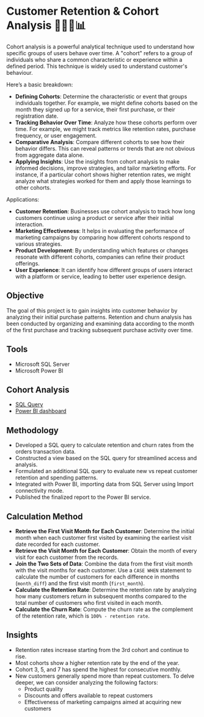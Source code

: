 # Customer Retention & Cohort Analysis 🛒👧👦📊

Cohort analysis is a powerful analytical technique used to understand how specific groups of users behave over time. A "cohort" refers to a group of individuals who share a common characteristic or experience within a defined period. This technique is widely used to understand customer's behaviour.

Here’s a basic breakdown:
* **Defining Cohorts**: Determine the characteristic or event that groups individuals together. For example, we might define cohorts based on the month they signed up for a service, their first purchase, or their registration date.
* **Tracking Behavior Over Time**: Analyze how these cohorts perform over time. For example, we might track metrics like retention rates, purchase frequency, or user engagement.
* **Comparative Analysis**: Compare different cohorts to see how their behavior differs. This can reveal patterns or trends that are not obvious from aggregate data alone.
* **Applying Insights**: Use the insights from cohort analysis to make informed decisions, improve strategies, and tailor marketing efforts. For instance, if a particular cohort shows higher retention rates, we might analyze what strategies worked for them and apply those learnings to other cohorts.

Applications:
* **Customer Retention**: Businesses use cohort analysis to track how long customers continue using a product or service after their initial interaction.
* **Marketing Effectiveness**: It helps in evaluating the performance of marketing campaigns by comparing how different cohorts respond to various strategies.
* **Product Development**: By understanding which features or changes resonate with different cohorts, companies can refine their product offerings.
* **User Experience**: It can identify how different groups of users interact with a platform or service, leading to better user experience design.

## Objective
The goal of this project is to gain insights into customer behavior by analyzing their initial purchase patterns. Retention and churn analysis has been conducted by organizing and examining data according to the month of the first purchase and tracking subsequent purchase activity over time.

## Tools
* Microsoft SQL Server
* Microsoft Power BI
  
## Cohort Analysis 
* [SQL Query](https://github.com/ritusantra/SQL-Projects/blob/main/Customer%20Retention%20%26%20Cohort%20Analysis/Customer%20Retention%20%26%20Cohort%20Analysis.sql)
* [Power BI dashboard](https://app.powerbi.com/view?r=eyJrIjoiMDk5NTg3NzQtZDk3NS00ZjA5LTllNTEtM2NiNDUxZTYxYTU2IiwidCI6ImRmODY3OWNkLWE4MGUtNDVkOC05OWFjLWM4M2VkN2ZmOTVhMCJ9)

## Methodology
* Developed a SQL query to calculate retention and churn rates from the orders transaction data.
* Constructed a view based on the SQL query for streamlined access and analysis.
* Formulated an additional SQL query to evaluate new vs repeat customer retention and spending patterns.
* Integrated with Power BI, importing data from SQL Server using Import connectivity mode.
* Published the finalized report to the Power BI service.

## Calculation Method
* **Retrieve the First Visit Month for Each Customer**: Determine the initial month when each customer first visited by examining the earliest visit date recorded for each customer.
* **Retrieve the Visit Month for Each Customer**: Obtain the month of every visit for each customer from the records.
* **Join the Two Sets of Data**: Combine the data from the first visit month with the visit months for each customer. Use a `CASE WHEN` statement to calculate the number of customers for each difference in months (`month_diff`) and the first visit month (`first_month`).
* **Calculate the Retention Rate**: Determine the retention rate by analyzing how many customers return in subsequent months compared to the total number of customers who first visited in each month.
* **Calculate the Churn Rate**: Compute the churn rate as the complement of the retention rate, which is `100% - retention rate`.

## Insights
* Retention rates increase starting from the 3rd cohort and continue to rise.
* Most cohorts show a higher retention rate by the end of the year.
* Cohort 3, 5, and 7 has spend the highest for consecutive monthly.
* New customers generally spend more than repeat customers. To delve deeper, we can consider analyzing the following factors:
  - Product quality
  - Discounts and offers available to repeat customers
  - Effectiveness of marketing campaigns aimed at acquiring new customers

